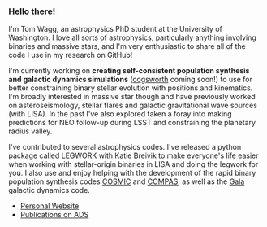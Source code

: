 ### Hello there!

I'm Tom Wagg, an astrophysics PhD student at the University of Washington. I love all sorts of astrophysics, particularly anything involving binaries and massive stars, and I'm very enthusiastic to share all of the code I use in my research on GitHub!

I'm currently working on **creating self-consistent population synthesis and galactic dynamics simulations** ([cogsworth](https://www.github.com/TomWagg/cogsworth) coming soon!) to use for better constraining binary stellar evolution with positions and kinematics. I'm broadly interested in massive star though and have previously worked on asteroseismology, stellar flares and galactic gravitational wave sources (with LISA). In the past I've also explored taken a foray into making predictions for NEO follow-up during LSST and constraining the planetary radius valley.

I've contributed to several astrophysics codes. I've released a python package called [LEGWORK](https://www.github.com/TeamLEGWORK/LEGWORK) with Katie Breivik to make everyone's life easier when working with stellar-origin binaries in LISA and doing the legwork for you. I also use and enjoy helping with the development of the rapid binary population synthesis codes [COSMIC](https://www.github.com/COSMIC-popsynth/COSMIC) and [COMPAS](https://www.github.com/TeamCOMPAS/COMPAS), as well as the [Gala](https://www.github.com/adrn/gala) galactic dynamics code.

- [Personal Website](https://www.tomwagg.com)
- [Publications on ADS](https://ui.adsabs.harvard.edu/search/filter_database_fq_database=AND&filter_database_fq_database=database%3A%22astronomy%22&filter_doctype_facet_hier_fq_doctype=AND&filter_doctype_facet_hier_fq_doctype=doctype_facet_hier%3A%220%2FArticle%22&fq=%7B!type%3Daqp%20v%3D%24fq_database%7D&fq=%7B!type%3Daqp%20v%3D%24fq_doctype%7D&fq_database=(database%3A%22astronomy%22)&fq_doctype=(doctype_facet_hier%3A%220%2FArticle%22)&p_=0&q=author%3A%22Wagg%2CTom%22&sort=date%20desc%2C%20bibcode%20desc)
